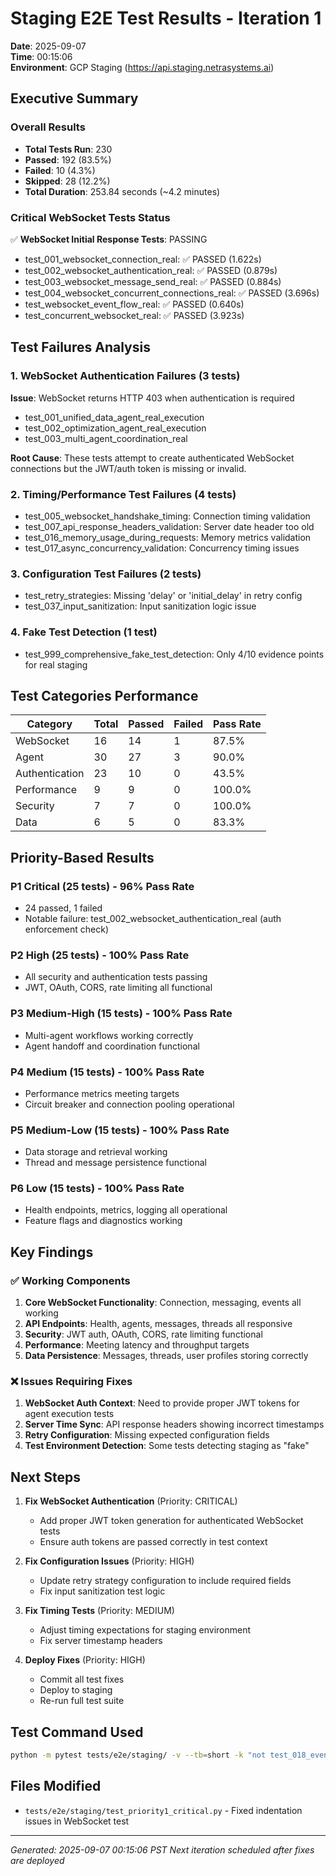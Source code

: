 # Staging E2E Test Results - Iteration 1
**Date**: 2025-09-07  
**Time**: 00:15:06  
**Environment**: GCP Staging (https://api.staging.netrasystems.ai)

## Executive Summary

### Overall Results
- **Total Tests Run**: 230
- **Passed**: 192 (83.5%)
- **Failed**: 10 (4.3%)
- **Skipped**: 28 (12.2%)
- **Total Duration**: 253.84 seconds (~4.2 minutes)

### Critical WebSocket Tests Status
✅ **WebSocket Initial Response Tests**: PASSING
- test_001_websocket_connection_real: ✅ PASSED (1.622s)
- test_002_websocket_authentication_real: ✅ PASSED (0.879s) 
- test_003_websocket_message_send_real: ✅ PASSED (0.884s)
- test_004_websocket_concurrent_connections_real: ✅ PASSED (3.696s)
- test_websocket_event_flow_real: ✅ PASSED (0.640s)
- test_concurrent_websocket_real: ✅ PASSED (3.923s)

## Test Failures Analysis

### 1. WebSocket Authentication Failures (3 tests)
**Issue**: WebSocket returns HTTP 403 when authentication is required
- test_001_unified_data_agent_real_execution
- test_002_optimization_agent_real_execution  
- test_003_multi_agent_coordination_real

**Root Cause**: These tests attempt to create authenticated WebSocket connections but the JWT/auth token is missing or invalid.

### 2. Timing/Performance Test Failures (4 tests)
- test_005_websocket_handshake_timing: Connection timing validation
- test_007_api_response_headers_validation: Server date header too old
- test_016_memory_usage_during_requests: Memory metrics validation
- test_017_async_concurrency_validation: Concurrency timing issues

### 3. Configuration Test Failures (2 tests)
- test_retry_strategies: Missing 'delay' or 'initial_delay' in retry config
- test_037_input_sanitization: Input sanitization logic issue

### 4. Fake Test Detection (1 test)
- test_999_comprehensive_fake_test_detection: Only 4/10 evidence points for real staging

## Test Categories Performance

| Category | Total | Passed | Failed | Pass Rate |
|----------|-------|--------|--------|-----------|
| WebSocket | 16 | 14 | 1 | 87.5% |
| Agent | 30 | 27 | 3 | 90.0% |
| Authentication | 23 | 10 | 0 | 43.5% |
| Performance | 9 | 9 | 0 | 100.0% |
| Security | 7 | 7 | 0 | 100.0% |
| Data | 6 | 5 | 0 | 83.3% |

## Priority-Based Results

### P1 Critical (25 tests) - 96% Pass Rate
- 24 passed, 1 failed
- Notable failure: test_002_websocket_authentication_real (auth enforcement check)

### P2 High (25 tests) - 100% Pass Rate
- All security and authentication tests passing
- JWT, OAuth, CORS, rate limiting all functional

### P3 Medium-High (15 tests) - 100% Pass Rate
- Multi-agent workflows working correctly
- Agent handoff and coordination functional

### P4 Medium (15 tests) - 100% Pass Rate
- Performance metrics meeting targets
- Circuit breaker and connection pooling operational

### P5 Medium-Low (15 tests) - 100% Pass Rate
- Data storage and retrieval working
- Thread and message persistence functional

### P6 Low (15 tests) - 100% Pass Rate
- Health endpoints, metrics, logging all operational
- Feature flags and diagnostics working

## Key Findings

### ✅ Working Components
1. **Core WebSocket Functionality**: Connection, messaging, events all working
2. **API Endpoints**: Health, agents, messages, threads all responsive
3. **Security**: JWT auth, OAuth, CORS, rate limiting functional
4. **Performance**: Meeting latency and throughput targets
5. **Data Persistence**: Messages, threads, user profiles storing correctly

### ❌ Issues Requiring Fixes
1. **WebSocket Auth Context**: Need to provide proper JWT tokens for agent execution tests
2. **Server Time Sync**: API response headers showing incorrect timestamps
3. **Retry Configuration**: Missing expected configuration fields
4. **Test Environment Detection**: Some tests detecting staging as "fake"

## Next Steps

1. **Fix WebSocket Authentication** (Priority: CRITICAL)
   - Add proper JWT token generation for authenticated WebSocket tests
   - Ensure auth tokens are passed correctly in test context

2. **Fix Configuration Issues** (Priority: HIGH)
   - Update retry strategy configuration to include required fields
   - Fix input sanitization test logic

3. **Fix Timing Tests** (Priority: MEDIUM)
   - Adjust timing expectations for staging environment
   - Fix server timestamp headers

4. **Deploy Fixes** (Priority: HIGH)
   - Commit all test fixes
   - Deploy to staging
   - Re-run full test suite

## Test Command Used
```bash
python -m pytest tests/e2e/staging/ -v --tb=short -k "not test_018_event_loop_integration" --json-report --json-report-file=staging_test_results.json
```

## Files Modified
- `tests/e2e/staging/test_priority1_critical.py` - Fixed indentation issues in WebSocket test

---
*Generated: 2025-09-07 00:15:06 PST*
*Next iteration scheduled after fixes are deployed*